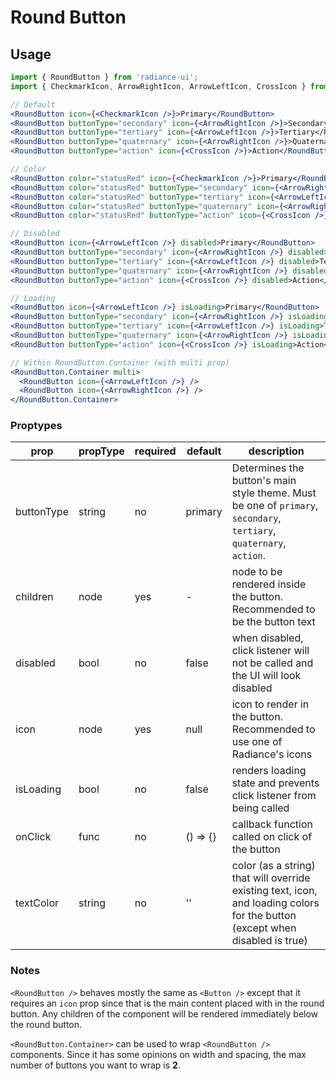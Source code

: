 # Round Button

## Usage

```jsx
import { RoundButton } from 'radiance-ui';
import { CheckmarkIcon, ArrowRightIcon, ArrowLeftIcon, CrossIcon } from 'radiance-ui/lib/icons';

// Default
<RoundButton icon={<CheckmarkIcon />}>Primary</RoundButton>
<RoundButton buttonType="secondary" icon={<ArrowRightIcon />}>Secondary</RoundButton>
<RoundButton buttonType="tertiary" icon={<ArrowLeftIcon />}>Tertiary</RoundButton>
<RoundButton buttonType="quaternary" icon={<ArrowRightIcon />}>Quaternary</RoundButton>
<RoundButton buttonType="action" icon={<CrossIcon />}>Action</RoundButton>

// Color
<RoundButton color="statusRed" icon={<CheckmarkIcon />}>Primary</RoundButton>
<RoundButton color="statusRed" buttonType="secondary" icon={<ArrowRightIcon />}>Secondary</RoundButton>
<RoundButton color="statusRed" buttonType="tertiary" icon={<ArrowLeftIcon />}>Tertiary</RoundButton>
<RoundButton color="statusRed" buttonType="quaternary" icon={<ArrowRightIcon />}>Quaternary</RoundButton>
<RoundButton color="statusRed" buttonType="action" icon={<CrossIcon />}>Action</RoundButton>

// Disabled
<RoundButton icon={<ArrowLeftIcon />} disabled>Primary</RoundButton>
<RoundButton buttonType="secondary" icon={<ArrowRightIcon />} disabled>Secondary</RoundButton>
<RoundButton buttonType="tertiary" icon={<ArrowLeftIcon />} disabled>Tertiary</RoundButton>
<RoundButton buttonType="quaternary" icon={<ArrowRightIcon />} disabled>Quaternary</RoundButton>
<RoundButton buttonType="action" icon={<CrossIcon />} disabled>Action</RoundButton>

// Loading
<RoundButton icon={<ArrowLeftIcon />} isLoading>Primary</RoundButton>
<RoundButton buttonType="secondary" icon={<ArrowRightIcon />} isLoading>Secondary</RoundButton>
<RoundButton buttonType="tertiary" icon={<ArrowLeftIcon />} isLoading>Tertiary</RoundButton>
<RoundButton buttonType="quaternary" icon={<ArrowRightIcon />} isLoading>Quaternary</RoundButton>
<RoundButton buttonType="action" icon={<CrossIcon />} isLoading>Action</RoundButton>

// Within RoundButton.Container (with multi prop)
<RoundButton.Container multi>
  <RoundButton icon={<ArrowLeftIcon />} />
  <RoundButton icon={<ArrowRightIcon />} />
</RoundButton.Container>
```

<!-- STORY -->

### Proptypes

| prop       | propType | required | default  | description                                                                                                                  |
| ---------- | -------- | -------- | -------- | ---------------------------------------------------------------------------------------------------------------------------- |
| buttonType | string   | no       | primary  | Determines the button's main style theme. Must be one of `primary`, `secondary`, `tertiary`, `quaternary`, `action`.         |
| children   | node     | yes      | -        | node to be rendered inside the button. Recommended to be the button text                                                     |
| disabled   | bool     | no       | false    | when disabled, click listener will not be called and the UI will look disabled                                               |
| icon       | node     | yes      | null     | icon to render in the button. Recommended to use one of Radiance's icons                                                     |
| isLoading  | bool     | no       | false    | renders loading state and prevents click listener from being called                                                          |
| onClick    | func     | no       | () => {} | callback function called on click of the button                                                                              |
| textColor  | string   | no       | ''       | color (as a string) that will override existing text, icon, and loading colors for the button (except when disabled is true) |

### Notes

`<RoundButton />` behaves mostly the same as `<Button />` except that it
requires an `icon` prop since that is the main content placed with in
the round button. Any children of the component will be rendered
immediately below the round button.

`<RoundButton.Container>` can be used to wrap `<RoundButton />` components.
Since it has some opinions on width and spacing, the max number of
buttons you want to wrap is **2**.
